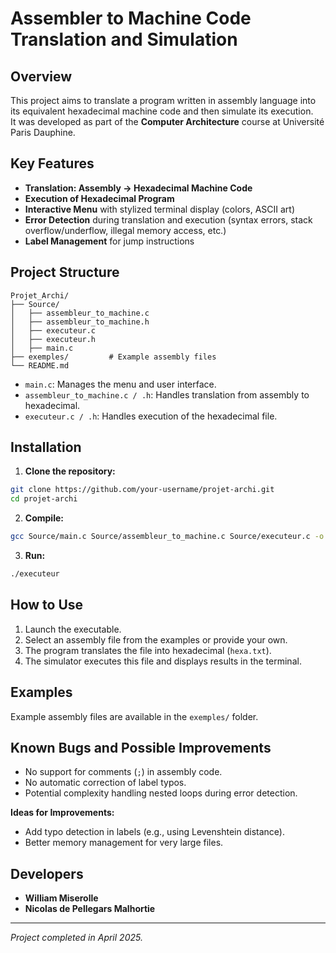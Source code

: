 # Assembler to Machine Code Translation and Simulation

## Overview

This project aims to translate a program written in assembly language into its equivalent hexadecimal machine code and then simulate its execution.  
It was developed as part of the **Computer Architecture** course at Université Paris Dauphine.

## Key Features

- **Translation: Assembly → Hexadecimal Machine Code**  
- **Execution of Hexadecimal Program**  
- **Interactive Menu** with stylized terminal display (colors, ASCII art)  
- **Error Detection** during translation and execution (syntax errors, stack overflow/underflow, illegal memory access, etc.)  
- **Label Management** for jump instructions

## Project Structure

```
Projet_Archi/
├── Source/
│   ├── assembleur_to_machine.c
│   ├── assembleur_to_machine.h
│   ├── executeur.c
│   ├── executeur.h
│   ├── main.c
├── exemples/         # Example assembly files
└── README.md
```

- `main.c`: Manages the menu and user interface.
- `assembleur_to_machine.c / .h`: Handles translation from assembly to hexadecimal.
- `executeur.c / .h`: Handles execution of the hexadecimal file.

## Installation

1. **Clone the repository:**

```bash
git clone https://github.com/your-username/projet-archi.git
cd projet-archi
```

2. **Compile:**

```bash
gcc Source/main.c Source/assembleur_to_machine.c Source/executeur.c -o executeur
```

3. **Run:**

```bash
./executeur
```

## How to Use

1. Launch the executable.
2. Select an assembly file from the examples or provide your own.
3. The program translates the file into hexadecimal (`hexa.txt`).
4. The simulator executes this file and displays results in the terminal.

## Examples

Example assembly files are available in the `exemples/` folder.

## Known Bugs and Possible Improvements

- No support for comments (`;`) in assembly code.
- No automatic correction of label typos.
- Potential complexity handling nested loops during error detection.

**Ideas for Improvements:**  
- Add typo detection in labels (e.g., using Levenshtein distance).
- Better memory management for very large files.

## Developers

- **William Miserolle**
- **Nicolas de Pellegars Malhortie**

---

*Project completed in April 2025.*
